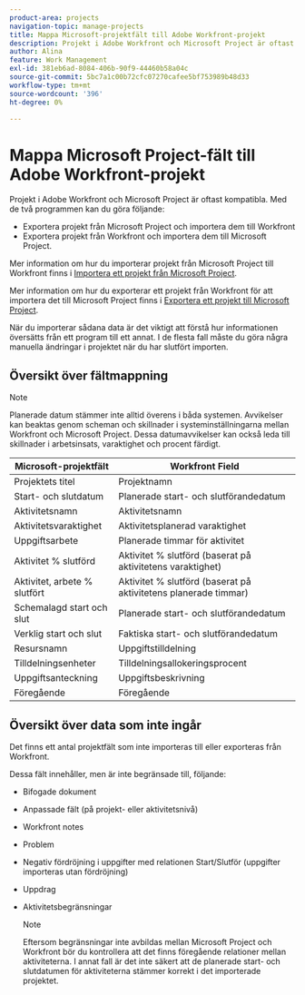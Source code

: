 ```yaml
---
product-area: projects
navigation-topic: manage-projects
title: Mappa Microsoft-projektfält till Adobe Workfront-projekt
description: Projekt i Adobe Workfront och Microsoft Project är oftast kompatibla. I den här artikeln beskrivs hur de vanligaste projektfälten från de två programmen mappas till varandra.
author: Alina
feature: Work Management
exl-id: 381eb6ad-8084-406b-90f9-44460b58a04c
source-git-commit: 5bc7a1c00b72cfc07270cafee5bf753989b48d33
workflow-type: tm+mt
source-wordcount: '396'
ht-degree: 0%

---
```


# Mappa Microsoft Project-fält till Adobe Workfront-projekt

Projekt i Adobe Workfront och Microsoft Project är oftast kompatibla. Med de två programmen kan du göra följande:

* Exportera projekt från Microsoft Project och importera dem till Workfront
* Exportera projekt från Workfront och importera dem till Microsoft Project. 

Mer information om hur du importerar projekt från Microsoft Project till Workfront finns i [Importera ett projekt från Microsoft Project](../../../manage-work/projects/create-projects/import-project-from-ms-project.md).

Mer information om hur du exporterar ett projekt från Workfront för att importera det till Microsoft Project finns i [Exportera ett projekt till Microsoft Project](../../../manage-work/projects/manage-projects/export-project-to-ms-project.md).

När du importerar sådana data är det viktigt att förstå hur informationen översätts från ett program till ett annat. I de flesta fall måste du göra några manuella ändringar i projektet när du har slutfört importen. 

## Översikt över fältmappning

>[!NOTE]
>
>Planerade datum stämmer inte alltid överens i båda systemen. Avvikelser kan beaktas genom scheman och skillnader i systeminställningarna mellan Workfront och Microsoft Project. Dessa datumavvikelser kan också leda till skillnader i arbetsinsats, varaktighet och procent färdigt.

| **Microsoft-projektfält** | **Workfront Field** |
|---|---|
| Projektets titel | Projektnamn |
| Start- och slutdatum | Planerade start- och slutförandedatum |
| Aktivitetsnamn | Aktivitetsnamn |
| Aktivitetsvaraktighet | Aktivitetsplanerad varaktighet |
| Uppgiftsarbete | Planerade timmar för aktivitet |
| Aktivitet % slutförd | Aktivitet % slutförd (baserat på aktivitetens varaktighet) |
| Aktivitet, arbete % slutfört | Aktivitet % slutförd (baserat på aktivitetens planerade timmar) |
| Schemalagd start och slut | Planerade start- och slutförandedatum |
| Verklig start och slut | Faktiska start- och slutförandedatum |
| Resursnamn | Uppgiftstilldelning |
| Tilldelningsenheter | Tilldelningsallokeringsprocent |
| Uppgiftsanteckning | Uppgiftsbeskrivning |
| Föregående | Föregående |

## Översikt över data som inte ingår

Det finns ett antal projektfält som inte importeras till eller exporteras från Workfront.

Dessa fält innehåller, men är inte begränsade till, följande:

* Bifogade dokument
* Anpassade fält (på projekt- eller aktivitetsnivå)
* Workfront notes
* Problem
* Negativ fördröjning i uppgifter med relationen Start/Slutför (uppgifter importeras utan fördröjning)
* Uppdrag
* Aktivitetsbegränsningar

  >[!NOTE]
  >
  >Eftersom begränsningar inte avbildas mellan Microsoft Project och Workfront bör du kontrollera att det finns föregående relationer mellan aktiviteterna. I annat fall är det inte säkert att de planerade start- och slutdatumen för aktiviteterna stämmer korrekt i det importerade projektet. 

